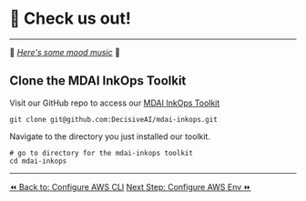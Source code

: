 # 🐙 Check us out!
----

🎵 *[Here's some mood music](https://youtu.be/6iuGp9gUeNk?feature=shared&t=18)* 🎵

## Clone the MDAI InkOps Toolkit

Visit our GitHub repo to access our [MDAI InkOps Toolkit](https://github.com/DecisiveAI/mdai-inkops)

`git clone git@github.com:DecisiveAI/mdai-inkops.git`


Navigate to the directory you just installed our toolkit.

```shell
# go to directory for the mdai-inkops toolkit
cd mdai-inkops
```

----

<span class="left"><a href="./aws-cli.md">⏪ Back to: Configure AWS CLI</a></span>
<span class="right"><a href="./aws-env.md">Next Step: Configure AWS Env ⏩</a></span>

